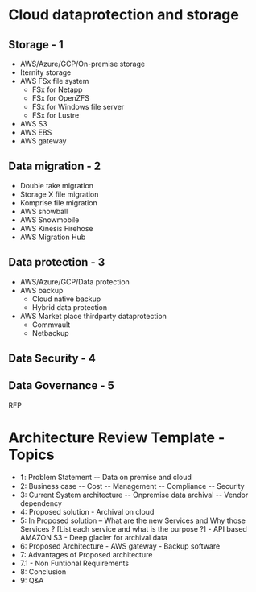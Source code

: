 # Cloud dataprotection and storage 

## Storage - 1
- AWS/Azure/GCP/On-premise storage
- Iternity storage
- AWS FSx file system
  - FSx for Netapp
  - FSx for OpenZFS
  - FSx for Windows file server
  - FSx for Lustre
- AWS S3 
- AWS EBS
- AWS gateway

## Data migration - 2
- Double take migration 
- Storage X file migration
- Komprise file migration
- AWS snowball
- AWS Snowmobile
- AWS Kinesis Firehose
- AWS Migration Hub

## Data protection - 3
- AWS/Azure/GCP/Data protection 
- AWS backup
  - Cloud native backup 
  - Hybrid data protection
- AWS Market place thirdparty dataprotection
  - Commvault
  - Netbackup
  
## Data Security - 4
## Data Governance - 5 

RFP


# Architecture Review Template - Topics
- 𝟏: Problem Statement
-- Data  on premise and cloud
- 2: Business case
-- Cost
-- Management
-- Compliance 
-- Security   
- 3: Current System architecture
-- Onpremise data archival 
-- Vendor dependency
- 4: Proposed solution
      - Archival on cloud 
- 5: In Proposed solution – What are the new Services and Why those Services ? [List each service and what is the purpose ?]
      - API based AMAZON S3
      - Deep glacier for archival data       
- 6: Proposed Architecture
      - AWS gateway 
      - Backup software
- 7: Advantages of Proposed architecture
- 7.1 - Non Funtional Requirements
- 8: Conclusion
- 9: Q&A
